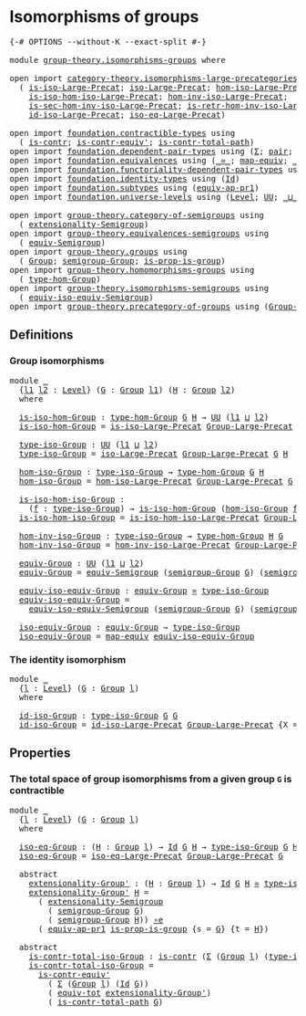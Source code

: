 # Isomorphisms of groups

<pre class="Agda"><a id="35" class="Symbol">{-#</a> <a id="39" class="Keyword">OPTIONS</a> <a id="47" class="Pragma">--without-K</a> <a id="59" class="Pragma">--exact-split</a> <a id="73" class="Symbol">#-}</a>

<a id="78" class="Keyword">module</a> <a id="85" href="group-theory.isomorphisms-groups.html" class="Module">group-theory.isomorphisms-groups</a> <a id="118" class="Keyword">where</a>

<a id="125" class="Keyword">open</a> <a id="130" class="Keyword">import</a> <a id="137" href="category-theory.isomorphisms-large-precategories.html" class="Module">category-theory.isomorphisms-large-precategories</a> <a id="186" class="Keyword">using</a>
  <a id="194" class="Symbol">(</a> <a id="196" href="category-theory.isomorphisms-large-precategories.html#1228" class="Function">is-iso-Large-Precat</a><a id="215" class="Symbol">;</a> <a id="217" href="category-theory.isomorphisms-large-precategories.html#1864" class="Function">iso-Large-Precat</a><a id="233" class="Symbol">;</a> <a id="235" href="category-theory.isomorphisms-large-precategories.html#2010" class="Function">hom-iso-Large-Precat</a><a id="255" class="Symbol">;</a>
    <a id="261" href="category-theory.isomorphisms-large-precategories.html#2112" class="Function">is-iso-hom-iso-Large-Precat</a><a id="288" class="Symbol">;</a> <a id="290" href="category-theory.isomorphisms-large-precategories.html#2265" class="Function">hom-inv-iso-Large-Precat</a><a id="314" class="Symbol">;</a>
    <a id="320" href="category-theory.isomorphisms-large-precategories.html#2385" class="Function">is-sec-hom-inv-iso-Large-Precat</a><a id="351" class="Symbol">;</a> <a id="353" href="category-theory.isomorphisms-large-precategories.html#2647" class="Function">is-retr-hom-inv-iso-Large-Precat</a><a id="385" class="Symbol">;</a>
    <a id="391" href="category-theory.isomorphisms-large-precategories.html#3248" class="Function">id-iso-Large-Precat</a><a id="410" class="Symbol">;</a> <a id="412" href="category-theory.isomorphisms-large-precategories.html#3917" class="Function">iso-eq-Large-Precat</a><a id="431" class="Symbol">)</a>

<a id="434" class="Keyword">open</a> <a id="439" class="Keyword">import</a> <a id="446" href="foundation.contractible-types.html" class="Module">foundation.contractible-types</a> <a id="476" class="Keyword">using</a>
  <a id="484" class="Symbol">(</a> <a id="486" href="foundation-core.contractible-types.html#925" class="Function">is-contr</a><a id="494" class="Symbol">;</a> <a id="496" href="foundation-core.contractible-types.html#3739" class="Function">is-contr-equiv&#39;</a><a id="511" class="Symbol">;</a> <a id="513" href="foundation-core.contractible-types.html#1970" class="Function">is-contr-total-path</a><a id="532" class="Symbol">)</a>
<a id="534" class="Keyword">open</a> <a id="539" class="Keyword">import</a> <a id="546" href="foundation.dependent-pair-types.html" class="Module">foundation.dependent-pair-types</a> <a id="578" class="Keyword">using</a> <a id="584" class="Symbol">(</a><a id="585" href="foundation-core.dependent-pair-types.html#502" class="Record">Σ</a><a id="586" class="Symbol">;</a> <a id="588" href="foundation-core.dependent-pair-types.html#575" class="InductiveConstructor">pair</a><a id="592" class="Symbol">;</a> <a id="594" href="foundation-core.dependent-pair-types.html#592" class="Field">pr1</a><a id="597" class="Symbol">;</a> <a id="599" href="foundation-core.dependent-pair-types.html#604" class="Field">pr2</a><a id="602" class="Symbol">)</a>
<a id="604" class="Keyword">open</a> <a id="609" class="Keyword">import</a> <a id="616" href="foundation.equivalences.html" class="Module">foundation.equivalences</a> <a id="640" class="Keyword">using</a> <a id="646" class="Symbol">(</a><a id="647" href="foundation-core.equivalences.html#1607" class="Function Operator">_≃_</a><a id="650" class="Symbol">;</a> <a id="652" href="foundation-core.equivalences.html#1807" class="Function">map-equiv</a><a id="661" class="Symbol">;</a> <a id="663" href="foundation-core.equivalences.html#7843" class="Function Operator">_∘e_</a><a id="667" class="Symbol">)</a>
<a id="669" class="Keyword">open</a> <a id="674" class="Keyword">import</a> <a id="681" href="foundation.functoriality-dependent-pair-types.html" class="Module">foundation.functoriality-dependent-pair-types</a> <a id="727" class="Keyword">using</a> <a id="733" class="Symbol">(</a><a id="734" href="foundation-core.functoriality-dependent-pair-types.html#6804" class="Function">equiv-tot</a><a id="743" class="Symbol">)</a>
<a id="745" class="Keyword">open</a> <a id="750" class="Keyword">import</a> <a id="757" href="foundation.identity-types.html" class="Module">foundation.identity-types</a> <a id="783" class="Keyword">using</a> <a id="789" class="Symbol">(</a><a id="790" href="foundation-core.identity-types.html#641" class="Datatype">Id</a><a id="792" class="Symbol">)</a>
<a id="794" class="Keyword">open</a> <a id="799" class="Keyword">import</a> <a id="806" href="foundation.subtypes.html" class="Module">foundation.subtypes</a> <a id="826" class="Keyword">using</a> <a id="832" class="Symbol">(</a><a id="833" href="foundation-core.subtypes.html#3190" class="Function">equiv-ap-pr1</a><a id="845" class="Symbol">)</a>
<a id="847" class="Keyword">open</a> <a id="852" class="Keyword">import</a> <a id="859" href="foundation.universe-levels.html" class="Module">foundation.universe-levels</a> <a id="886" class="Keyword">using</a> <a id="892" class="Symbol">(</a><a id="893" href="Agda.Primitive.html#597" class="Postulate">Level</a><a id="898" class="Symbol">;</a> <a id="900" href="foundation-core.universe-levels.html#222" class="Primitive">UU</a><a id="902" class="Symbol">;</a> <a id="904" href="Agda.Primitive.html#810" class="Primitive Operator">_⊔_</a><a id="907" class="Symbol">)</a>

<a id="910" class="Keyword">open</a> <a id="915" class="Keyword">import</a> <a id="922" href="group-theory.category-of-semigroups.html" class="Module">group-theory.category-of-semigroups</a> <a id="958" class="Keyword">using</a>
  <a id="966" class="Symbol">(</a> <a id="968" href="group-theory.category-of-semigroups.html#1243" class="Function">extensionality-Semigroup</a><a id="992" class="Symbol">)</a>
<a id="994" class="Keyword">open</a> <a id="999" class="Keyword">import</a> <a id="1006" href="group-theory.equivalences-semigroups.html" class="Module">group-theory.equivalences-semigroups</a> <a id="1043" class="Keyword">using</a>
  <a id="1051" class="Symbol">(</a> <a id="1053" href="group-theory.equivalences-semigroups.html#2001" class="Function">equiv-Semigroup</a><a id="1068" class="Symbol">)</a>
<a id="1070" class="Keyword">open</a> <a id="1075" class="Keyword">import</a> <a id="1082" href="group-theory.groups.html" class="Module">group-theory.groups</a> <a id="1102" class="Keyword">using</a>
  <a id="1110" class="Symbol">(</a> <a id="1112" href="group-theory.groups.html#1961" class="Function">Group</a><a id="1117" class="Symbol">;</a> <a id="1119" href="group-theory.groups.html#2083" class="Function">semigroup-Group</a><a id="1134" class="Symbol">;</a> <a id="1136" href="group-theory.groups.html#7375" class="Function">is-prop-is-group</a><a id="1152" class="Symbol">)</a>
<a id="1154" class="Keyword">open</a> <a id="1159" class="Keyword">import</a> <a id="1166" href="group-theory.homomorphisms-groups.html" class="Module">group-theory.homomorphisms-groups</a> <a id="1200" class="Keyword">using</a>
  <a id="1208" class="Symbol">(</a> <a id="1210" href="group-theory.homomorphisms-groups.html#1566" class="Function">type-hom-Group</a><a id="1224" class="Symbol">)</a>
<a id="1226" class="Keyword">open</a> <a id="1231" class="Keyword">import</a> <a id="1238" href="group-theory.isomorphisms-semigroups.html" class="Module">group-theory.isomorphisms-semigroups</a> <a id="1275" class="Keyword">using</a>
  <a id="1283" class="Symbol">(</a> <a id="1285" href="group-theory.isomorphisms-semigroups.html#6207" class="Function">equiv-iso-equiv-Semigroup</a><a id="1310" class="Symbol">)</a>
<a id="1312" class="Keyword">open</a> <a id="1317" class="Keyword">import</a> <a id="1324" href="group-theory.precategory-of-groups.html" class="Module">group-theory.precategory-of-groups</a> <a id="1359" class="Keyword">using</a> <a id="1365" class="Symbol">(</a><a id="1366" href="group-theory.precategory-of-groups.html#734" class="Function">Group-Large-Precat</a><a id="1384" class="Symbol">)</a>
</pre>
## Definitions

### Group isomorphisms

<pre class="Agda"><a id="1439" class="Keyword">module</a> <a id="1446" href="group-theory.isomorphisms-groups.html#1446" class="Module">_</a>
  <a id="1450" class="Symbol">{</a><a id="1451" href="group-theory.isomorphisms-groups.html#1451" class="Bound">l1</a> <a id="1454" href="group-theory.isomorphisms-groups.html#1454" class="Bound">l2</a> <a id="1457" class="Symbol">:</a> <a id="1459" href="Agda.Primitive.html#597" class="Postulate">Level</a><a id="1464" class="Symbol">}</a> <a id="1466" class="Symbol">(</a><a id="1467" href="group-theory.isomorphisms-groups.html#1467" class="Bound">G</a> <a id="1469" class="Symbol">:</a> <a id="1471" href="group-theory.groups.html#1961" class="Function">Group</a> <a id="1477" href="group-theory.isomorphisms-groups.html#1451" class="Bound">l1</a><a id="1479" class="Symbol">)</a> <a id="1481" class="Symbol">(</a><a id="1482" href="group-theory.isomorphisms-groups.html#1482" class="Bound">H</a> <a id="1484" class="Symbol">:</a> <a id="1486" href="group-theory.groups.html#1961" class="Function">Group</a> <a id="1492" href="group-theory.isomorphisms-groups.html#1454" class="Bound">l2</a><a id="1494" class="Symbol">)</a>
  <a id="1498" class="Keyword">where</a>
  
  <a id="1509" href="group-theory.isomorphisms-groups.html#1509" class="Function">is-iso-hom-Group</a> <a id="1526" class="Symbol">:</a> <a id="1528" href="group-theory.homomorphisms-groups.html#1566" class="Function">type-hom-Group</a> <a id="1543" href="group-theory.isomorphisms-groups.html#1467" class="Bound">G</a> <a id="1545" href="group-theory.isomorphisms-groups.html#1482" class="Bound">H</a> <a id="1547" class="Symbol">→</a> <a id="1549" href="foundation-core.universe-levels.html#222" class="Primitive">UU</a> <a id="1552" class="Symbol">(</a><a id="1553" href="group-theory.isomorphisms-groups.html#1451" class="Bound">l1</a> <a id="1556" href="Agda.Primitive.html#810" class="Primitive Operator">⊔</a> <a id="1558" href="group-theory.isomorphisms-groups.html#1454" class="Bound">l2</a><a id="1560" class="Symbol">)</a>
  <a id="1564" href="group-theory.isomorphisms-groups.html#1509" class="Function">is-iso-hom-Group</a> <a id="1581" class="Symbol">=</a> <a id="1583" href="category-theory.isomorphisms-large-precategories.html#1228" class="Function">is-iso-Large-Precat</a> <a id="1603" href="group-theory.precategory-of-groups.html#734" class="Function">Group-Large-Precat</a> <a id="1622" class="Symbol">{</a><a id="1623" class="Argument">X</a> <a id="1625" class="Symbol">=</a> <a id="1627" href="group-theory.isomorphisms-groups.html#1467" class="Bound">G</a><a id="1628" class="Symbol">}</a> <a id="1630" class="Symbol">{</a><a id="1631" class="Argument">Y</a> <a id="1633" class="Symbol">=</a> <a id="1635" href="group-theory.isomorphisms-groups.html#1482" class="Bound">H</a><a id="1636" class="Symbol">}</a>

  <a id="1641" href="group-theory.isomorphisms-groups.html#1641" class="Function">type-iso-Group</a> <a id="1656" class="Symbol">:</a> <a id="1658" href="foundation-core.universe-levels.html#222" class="Primitive">UU</a> <a id="1661" class="Symbol">(</a><a id="1662" href="group-theory.isomorphisms-groups.html#1451" class="Bound">l1</a> <a id="1665" href="Agda.Primitive.html#810" class="Primitive Operator">⊔</a> <a id="1667" href="group-theory.isomorphisms-groups.html#1454" class="Bound">l2</a><a id="1669" class="Symbol">)</a>
  <a id="1673" href="group-theory.isomorphisms-groups.html#1641" class="Function">type-iso-Group</a> <a id="1688" class="Symbol">=</a> <a id="1690" href="category-theory.isomorphisms-large-precategories.html#1864" class="Function">iso-Large-Precat</a> <a id="1707" href="group-theory.precategory-of-groups.html#734" class="Function">Group-Large-Precat</a> <a id="1726" href="group-theory.isomorphisms-groups.html#1467" class="Bound">G</a> <a id="1728" href="group-theory.isomorphisms-groups.html#1482" class="Bound">H</a>

  <a id="1733" href="group-theory.isomorphisms-groups.html#1733" class="Function">hom-iso-Group</a> <a id="1747" class="Symbol">:</a> <a id="1749" href="group-theory.isomorphisms-groups.html#1641" class="Function">type-iso-Group</a> <a id="1764" class="Symbol">→</a> <a id="1766" href="group-theory.homomorphisms-groups.html#1566" class="Function">type-hom-Group</a> <a id="1781" href="group-theory.isomorphisms-groups.html#1467" class="Bound">G</a> <a id="1783" href="group-theory.isomorphisms-groups.html#1482" class="Bound">H</a>
  <a id="1787" href="group-theory.isomorphisms-groups.html#1733" class="Function">hom-iso-Group</a> <a id="1801" class="Symbol">=</a> <a id="1803" href="category-theory.isomorphisms-large-precategories.html#2010" class="Function">hom-iso-Large-Precat</a> <a id="1824" href="group-theory.precategory-of-groups.html#734" class="Function">Group-Large-Precat</a> <a id="1843" href="group-theory.isomorphisms-groups.html#1467" class="Bound">G</a> <a id="1845" href="group-theory.isomorphisms-groups.html#1482" class="Bound">H</a>

  <a id="1850" href="group-theory.isomorphisms-groups.html#1850" class="Function">is-iso-hom-iso-Group</a> <a id="1871" class="Symbol">:</a>
    <a id="1877" class="Symbol">(</a><a id="1878" href="group-theory.isomorphisms-groups.html#1878" class="Bound">f</a> <a id="1880" class="Symbol">:</a> <a id="1882" href="group-theory.isomorphisms-groups.html#1641" class="Function">type-iso-Group</a><a id="1896" class="Symbol">)</a> <a id="1898" class="Symbol">→</a> <a id="1900" href="group-theory.isomorphisms-groups.html#1509" class="Function">is-iso-hom-Group</a> <a id="1917" class="Symbol">(</a><a id="1918" href="group-theory.isomorphisms-groups.html#1733" class="Function">hom-iso-Group</a> <a id="1932" href="group-theory.isomorphisms-groups.html#1878" class="Bound">f</a><a id="1933" class="Symbol">)</a>
  <a id="1937" href="group-theory.isomorphisms-groups.html#1850" class="Function">is-iso-hom-iso-Group</a> <a id="1958" class="Symbol">=</a> <a id="1960" href="category-theory.isomorphisms-large-precategories.html#2112" class="Function">is-iso-hom-iso-Large-Precat</a> <a id="1988" href="group-theory.precategory-of-groups.html#734" class="Function">Group-Large-Precat</a> <a id="2007" href="group-theory.isomorphisms-groups.html#1467" class="Bound">G</a> <a id="2009" href="group-theory.isomorphisms-groups.html#1482" class="Bound">H</a>

  <a id="2014" href="group-theory.isomorphisms-groups.html#2014" class="Function">hom-inv-iso-Group</a> <a id="2032" class="Symbol">:</a> <a id="2034" href="group-theory.isomorphisms-groups.html#1641" class="Function">type-iso-Group</a> <a id="2049" class="Symbol">→</a> <a id="2051" href="group-theory.homomorphisms-groups.html#1566" class="Function">type-hom-Group</a> <a id="2066" href="group-theory.isomorphisms-groups.html#1482" class="Bound">H</a> <a id="2068" href="group-theory.isomorphisms-groups.html#1467" class="Bound">G</a>
  <a id="2072" href="group-theory.isomorphisms-groups.html#2014" class="Function">hom-inv-iso-Group</a> <a id="2090" class="Symbol">=</a> <a id="2092" href="category-theory.isomorphisms-large-precategories.html#2265" class="Function">hom-inv-iso-Large-Precat</a> <a id="2117" href="group-theory.precategory-of-groups.html#734" class="Function">Group-Large-Precat</a> <a id="2136" href="group-theory.isomorphisms-groups.html#1467" class="Bound">G</a> <a id="2138" href="group-theory.isomorphisms-groups.html#1482" class="Bound">H</a>

  <a id="2143" href="group-theory.isomorphisms-groups.html#2143" class="Function">equiv-Group</a> <a id="2155" class="Symbol">:</a> <a id="2157" href="foundation-core.universe-levels.html#222" class="Primitive">UU</a> <a id="2160" class="Symbol">(</a><a id="2161" href="group-theory.isomorphisms-groups.html#1451" class="Bound">l1</a> <a id="2164" href="Agda.Primitive.html#810" class="Primitive Operator">⊔</a> <a id="2166" href="group-theory.isomorphisms-groups.html#1454" class="Bound">l2</a><a id="2168" class="Symbol">)</a>
  <a id="2172" href="group-theory.isomorphisms-groups.html#2143" class="Function">equiv-Group</a> <a id="2184" class="Symbol">=</a> <a id="2186" href="group-theory.equivalences-semigroups.html#2001" class="Function">equiv-Semigroup</a> <a id="2202" class="Symbol">(</a><a id="2203" href="group-theory.groups.html#2083" class="Function">semigroup-Group</a> <a id="2219" href="group-theory.isomorphisms-groups.html#1467" class="Bound">G</a><a id="2220" class="Symbol">)</a> <a id="2222" class="Symbol">(</a><a id="2223" href="group-theory.groups.html#2083" class="Function">semigroup-Group</a> <a id="2239" href="group-theory.isomorphisms-groups.html#1482" class="Bound">H</a><a id="2240" class="Symbol">)</a>

  <a id="2245" href="group-theory.isomorphisms-groups.html#2245" class="Function">equiv-iso-equiv-Group</a> <a id="2267" class="Symbol">:</a> <a id="2269" href="group-theory.isomorphisms-groups.html#2143" class="Function">equiv-Group</a> <a id="2281" href="foundation-core.equivalences.html#1607" class="Function Operator">≃</a> <a id="2283" href="group-theory.isomorphisms-groups.html#1641" class="Function">type-iso-Group</a>
  <a id="2300" href="group-theory.isomorphisms-groups.html#2245" class="Function">equiv-iso-equiv-Group</a> <a id="2322" class="Symbol">=</a>
    <a id="2328" href="group-theory.isomorphisms-semigroups.html#6207" class="Function">equiv-iso-equiv-Semigroup</a> <a id="2354" class="Symbol">(</a><a id="2355" href="group-theory.groups.html#2083" class="Function">semigroup-Group</a> <a id="2371" href="group-theory.isomorphisms-groups.html#1467" class="Bound">G</a><a id="2372" class="Symbol">)</a> <a id="2374" class="Symbol">(</a><a id="2375" href="group-theory.groups.html#2083" class="Function">semigroup-Group</a> <a id="2391" href="group-theory.isomorphisms-groups.html#1482" class="Bound">H</a><a id="2392" class="Symbol">)</a>

  <a id="2397" href="group-theory.isomorphisms-groups.html#2397" class="Function">iso-equiv-Group</a> <a id="2413" class="Symbol">:</a> <a id="2415" href="group-theory.isomorphisms-groups.html#2143" class="Function">equiv-Group</a> <a id="2427" class="Symbol">→</a> <a id="2429" href="group-theory.isomorphisms-groups.html#1641" class="Function">type-iso-Group</a>
  <a id="2446" href="group-theory.isomorphisms-groups.html#2397" class="Function">iso-equiv-Group</a> <a id="2462" class="Symbol">=</a> <a id="2464" href="foundation-core.equivalences.html#1807" class="Function">map-equiv</a> <a id="2474" href="group-theory.isomorphisms-groups.html#2245" class="Function">equiv-iso-equiv-Group</a>
</pre>
### The identity isomorphism

<pre class="Agda"><a id="2539" class="Keyword">module</a> <a id="2546" href="group-theory.isomorphisms-groups.html#2546" class="Module">_</a>
  <a id="2550" class="Symbol">{</a><a id="2551" href="group-theory.isomorphisms-groups.html#2551" class="Bound">l</a> <a id="2553" class="Symbol">:</a> <a id="2555" href="Agda.Primitive.html#597" class="Postulate">Level</a><a id="2560" class="Symbol">}</a> <a id="2562" class="Symbol">(</a><a id="2563" href="group-theory.isomorphisms-groups.html#2563" class="Bound">G</a> <a id="2565" class="Symbol">:</a> <a id="2567" href="group-theory.groups.html#1961" class="Function">Group</a> <a id="2573" href="group-theory.isomorphisms-groups.html#2551" class="Bound">l</a><a id="2574" class="Symbol">)</a>
  <a id="2578" class="Keyword">where</a>

  <a id="2587" href="group-theory.isomorphisms-groups.html#2587" class="Function">id-iso-Group</a> <a id="2600" class="Symbol">:</a> <a id="2602" href="group-theory.isomorphisms-groups.html#1641" class="Function">type-iso-Group</a> <a id="2617" href="group-theory.isomorphisms-groups.html#2563" class="Bound">G</a> <a id="2619" href="group-theory.isomorphisms-groups.html#2563" class="Bound">G</a>
  <a id="2623" href="group-theory.isomorphisms-groups.html#2587" class="Function">id-iso-Group</a> <a id="2636" class="Symbol">=</a> <a id="2638" href="category-theory.isomorphisms-large-precategories.html#3248" class="Function">id-iso-Large-Precat</a> <a id="2658" href="group-theory.precategory-of-groups.html#734" class="Function">Group-Large-Precat</a> <a id="2677" class="Symbol">{</a><a id="2678" class="Argument">X</a> <a id="2680" class="Symbol">=</a> <a id="2682" href="group-theory.isomorphisms-groups.html#2563" class="Bound">G</a><a id="2683" class="Symbol">}</a>
</pre>
## Properties

### The total space of group isomorphisms from a given group `G` is contractible

<pre class="Agda"><a id="2795" class="Keyword">module</a> <a id="2802" href="group-theory.isomorphisms-groups.html#2802" class="Module">_</a>
  <a id="2806" class="Symbol">{</a><a id="2807" href="group-theory.isomorphisms-groups.html#2807" class="Bound">l</a> <a id="2809" class="Symbol">:</a> <a id="2811" href="Agda.Primitive.html#597" class="Postulate">Level</a><a id="2816" class="Symbol">}</a> <a id="2818" class="Symbol">(</a><a id="2819" href="group-theory.isomorphisms-groups.html#2819" class="Bound">G</a> <a id="2821" class="Symbol">:</a> <a id="2823" href="group-theory.groups.html#1961" class="Function">Group</a> <a id="2829" href="group-theory.isomorphisms-groups.html#2807" class="Bound">l</a><a id="2830" class="Symbol">)</a>
  <a id="2834" class="Keyword">where</a>

  <a id="2843" href="group-theory.isomorphisms-groups.html#2843" class="Function">iso-eq-Group</a> <a id="2856" class="Symbol">:</a> <a id="2858" class="Symbol">(</a><a id="2859" href="group-theory.isomorphisms-groups.html#2859" class="Bound">H</a> <a id="2861" class="Symbol">:</a> <a id="2863" href="group-theory.groups.html#1961" class="Function">Group</a> <a id="2869" href="group-theory.isomorphisms-groups.html#2807" class="Bound">l</a><a id="2870" class="Symbol">)</a> <a id="2872" class="Symbol">→</a> <a id="2874" href="foundation-core.identity-types.html#641" class="Datatype">Id</a> <a id="2877" href="group-theory.isomorphisms-groups.html#2819" class="Bound">G</a> <a id="2879" href="group-theory.isomorphisms-groups.html#2859" class="Bound">H</a> <a id="2881" class="Symbol">→</a> <a id="2883" href="group-theory.isomorphisms-groups.html#1641" class="Function">type-iso-Group</a> <a id="2898" href="group-theory.isomorphisms-groups.html#2819" class="Bound">G</a> <a id="2900" href="group-theory.isomorphisms-groups.html#2859" class="Bound">H</a>
  <a id="2904" href="group-theory.isomorphisms-groups.html#2843" class="Function">iso-eq-Group</a> <a id="2917" class="Symbol">=</a> <a id="2919" href="category-theory.isomorphisms-large-precategories.html#3917" class="Function">iso-eq-Large-Precat</a> <a id="2939" href="group-theory.precategory-of-groups.html#734" class="Function">Group-Large-Precat</a> <a id="2958" href="group-theory.isomorphisms-groups.html#2819" class="Bound">G</a>

  <a id="2963" class="Keyword">abstract</a>
    <a id="2976" href="group-theory.isomorphisms-groups.html#2976" class="Function">extensionality-Group&#39;</a> <a id="2998" class="Symbol">:</a> <a id="3000" class="Symbol">(</a><a id="3001" href="group-theory.isomorphisms-groups.html#3001" class="Bound">H</a> <a id="3003" class="Symbol">:</a> <a id="3005" href="group-theory.groups.html#1961" class="Function">Group</a> <a id="3011" href="group-theory.isomorphisms-groups.html#2807" class="Bound">l</a><a id="3012" class="Symbol">)</a> <a id="3014" class="Symbol">→</a> <a id="3016" href="foundation-core.identity-types.html#641" class="Datatype">Id</a> <a id="3019" href="group-theory.isomorphisms-groups.html#2819" class="Bound">G</a> <a id="3021" href="group-theory.isomorphisms-groups.html#3001" class="Bound">H</a> <a id="3023" href="foundation-core.equivalences.html#1607" class="Function Operator">≃</a> <a id="3025" href="group-theory.isomorphisms-groups.html#1641" class="Function">type-iso-Group</a> <a id="3040" href="group-theory.isomorphisms-groups.html#2819" class="Bound">G</a> <a id="3042" href="group-theory.isomorphisms-groups.html#3001" class="Bound">H</a>
    <a id="3048" href="group-theory.isomorphisms-groups.html#2976" class="Function">extensionality-Group&#39;</a> <a id="3070" href="group-theory.isomorphisms-groups.html#3070" class="Bound">H</a> <a id="3072" class="Symbol">=</a>
      <a id="3080" class="Symbol">(</a> <a id="3082" href="group-theory.category-of-semigroups.html#1243" class="Function">extensionality-Semigroup</a>
        <a id="3115" class="Symbol">(</a> <a id="3117" href="group-theory.groups.html#2083" class="Function">semigroup-Group</a> <a id="3133" href="group-theory.isomorphisms-groups.html#2819" class="Bound">G</a><a id="3134" class="Symbol">)</a>
        <a id="3144" class="Symbol">(</a> <a id="3146" href="group-theory.groups.html#2083" class="Function">semigroup-Group</a> <a id="3162" href="group-theory.isomorphisms-groups.html#3070" class="Bound">H</a><a id="3163" class="Symbol">))</a> <a id="3166" href="foundation-core.equivalences.html#7843" class="Function Operator">∘e</a>
      <a id="3175" class="Symbol">(</a> <a id="3177" href="foundation-core.subtypes.html#3190" class="Function">equiv-ap-pr1</a> <a id="3190" href="group-theory.groups.html#7375" class="Function">is-prop-is-group</a> <a id="3207" class="Symbol">{</a><a id="3208" class="Argument">s</a> <a id="3210" class="Symbol">=</a> <a id="3212" href="group-theory.isomorphisms-groups.html#2819" class="Bound">G</a><a id="3213" class="Symbol">}</a> <a id="3215" class="Symbol">{</a><a id="3216" class="Argument">t</a> <a id="3218" class="Symbol">=</a> <a id="3220" href="group-theory.isomorphisms-groups.html#3070" class="Bound">H</a><a id="3221" class="Symbol">})</a>

  <a id="3227" class="Keyword">abstract</a>
    <a id="3240" href="group-theory.isomorphisms-groups.html#3240" class="Function">is-contr-total-iso-Group</a> <a id="3265" class="Symbol">:</a> <a id="3267" href="foundation-core.contractible-types.html#925" class="Function">is-contr</a> <a id="3276" class="Symbol">(</a><a id="3277" href="foundation-core.dependent-pair-types.html#502" class="Record">Σ</a> <a id="3279" class="Symbol">(</a><a id="3280" href="group-theory.groups.html#1961" class="Function">Group</a> <a id="3286" href="group-theory.isomorphisms-groups.html#2807" class="Bound">l</a><a id="3287" class="Symbol">)</a> <a id="3289" class="Symbol">(</a><a id="3290" href="group-theory.isomorphisms-groups.html#1641" class="Function">type-iso-Group</a> <a id="3305" href="group-theory.isomorphisms-groups.html#2819" class="Bound">G</a><a id="3306" class="Symbol">))</a>
    <a id="3313" href="group-theory.isomorphisms-groups.html#3240" class="Function">is-contr-total-iso-Group</a> <a id="3338" class="Symbol">=</a>
      <a id="3346" href="foundation-core.contractible-types.html#3739" class="Function">is-contr-equiv&#39;</a>
        <a id="3370" class="Symbol">(</a> <a id="3372" href="foundation-core.dependent-pair-types.html#502" class="Record">Σ</a> <a id="3374" class="Symbol">(</a><a id="3375" href="group-theory.groups.html#1961" class="Function">Group</a> <a id="3381" href="group-theory.isomorphisms-groups.html#2807" class="Bound">l</a><a id="3382" class="Symbol">)</a> <a id="3384" class="Symbol">(</a><a id="3385" href="foundation-core.identity-types.html#641" class="Datatype">Id</a> <a id="3388" href="group-theory.isomorphisms-groups.html#2819" class="Bound">G</a><a id="3389" class="Symbol">))</a>
        <a id="3400" class="Symbol">(</a> <a id="3402" href="foundation-core.functoriality-dependent-pair-types.html#6804" class="Function">equiv-tot</a> <a id="3412" href="group-theory.isomorphisms-groups.html#2976" class="Function">extensionality-Group&#39;</a><a id="3433" class="Symbol">)</a>
        <a id="3443" class="Symbol">(</a> <a id="3445" href="foundation-core.contractible-types.html#1970" class="Function">is-contr-total-path</a> <a id="3465" href="group-theory.isomorphisms-groups.html#2819" class="Bound">G</a><a id="3466" class="Symbol">)</a>
</pre>